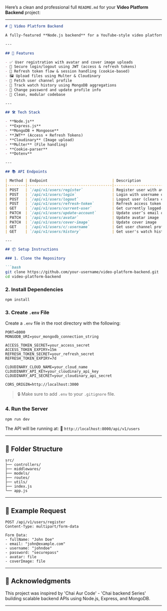 Here’s a clean and professional full `README.md` for your **Video Platform Backend** project:

---

````markdown
# 🎥 Video Platform Backend

A fully-featured **Node.js backend** for a YouTube-style video platform. Supports **user registration**, **authentication**, **profile customization**, and **watch history**, with image uploads using Cloudinary.

---

## 🚀 Features

- ✅ User registration with avatar and cover image uploads  
- 🔐 Secure login/logout using JWT (access & refresh tokens)
- 🔄 Refresh token flow & session handling (cookie-based)
- 🖼️ Upload files using Multer & Cloudinary
- 👤 Fetch user channel profile
- 📜 Track watch history using MongoDB aggregations
- 🔄 Change password and update profile info
- 🧱 Clean, modular codebase

---

## 🛠️ Tech Stack

- **Node.js**
- **Express.js**
- **MongoDB + Mongoose**
- **JWT** (Access + Refresh Tokens)
- **Cloudinary** (Image upload)
- **Multer** (File handling)
- **Cookie-parser**
- **Dotenv**

---

## 📚 API Endpoints

| Method | Endpoint                             | Description                                |
|--------|--------------------------------------|--------------------------------------------|
| POST   | `/api/v1/users/register`             | Register user with avatar & cover image    |
| POST   | `/api/v1/users/login`                | Login with username or email               |
| POST   | `/api/v1/users/logout`               | Logout user (clears cookies)               |
| POST   | `/api/v1/users/refresh-token`        | Refresh access token                       |
| GET    | `/api/v1/users/current-user`         | Get currently logged-in user               |
| PATCH  | `/api/v1/users/update-account`       | Update user’s email or full name           |
| PATCH  | `/api/v1/users/avatar`               | Update avatar image                        |
| PATCH  | `/api/v1/users/cover-image`          | Update cover image                         |
| GET    | `/api/v1/users/c/:username`          | Get user channel profile by username       |
| GET    | `/api/v1/users/history`              | Get user's watch history                   |

---

## 📦 Setup Instructions

### 1. Clone the Repository

```bash
git clone https://github.com/your-username/video-platform-backend.git
cd video-platform-backend
````

### 2. Install Dependencies

```bash
npm install
```

### 3. Create `.env` File

Create a `.env` file in the root directory with the following:

```env
PORT=8000
MONGODB_URI=your_mongodb_connection_string

ACCESS_TOKEN_SECRET=your_access_secret
ACCESS_TOKEN_EXPIRY=15m
REFRESH_TOKEN_SECRET=your_refresh_secret
REFRESH_TOKEN_EXPIRY=7d

CLOUDINARY_CLOUD_NAME=your_cloud_name
CLOUDINARY_API_KEY=your_cloudinary_api_key
CLOUDINARY_API_SECRET=your_cloudinary_api_secret

CORS_ORIGIN=http://localhost:3000
```

> 🔒 Make sure to add `.env` to your `.gitignore` file.

### 4. Run the Server

```bash
npm run dev
```

The API will be running at:
📍 `http://localhost:8000/api/v1/users`

---

## 📁 Folder Structure

```
src/
├── controllers/
├── middlewares/
├── models/
├── routes/
├── utils/
├── index.js
└── app.js
```

---

## 🧪 Example Request

```http
POST /api/v1/users/register
Content-Type: multipart/form-data

Form Data:
- fullName: "John Doe"
- email: "john@example.com"
- username: "johndoe"
- password: "securepass"
- avatar: file
- coverImage: file
```

---

## 🙌 Acknowledgments

This project was inspired by 'Chai Aur Code' - 'Chai backend Series' building scalable backend APIs using Node.js, Express, and MongoDB.

---


